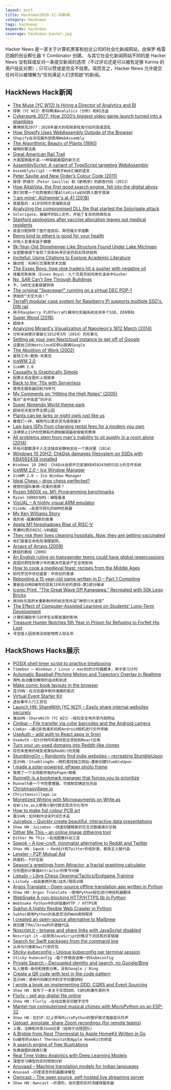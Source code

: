 ```yaml
---
layout: post
title: Hacknews2020-12-20新闻
category: Hacknews
tags: hacknews
keywords: hacknews
coverage: hacknews-banner.jpg
---
```


Hacker News 是一家关于计算机黑客和创业公司的社会化新闻网站，由保罗·格雷厄姆的创业孵化器 Y Combinator 创建。
与其它社会化新闻网站不同的是 Hacker News 没有踩或反对一条提交新闻的选项（不过评论还是可以被有足够 Karma 的用户投反对票）；只可以赞或是完全不投票。简而言之，Hacker News 允许提交任何可以被理解为“任何满足人们求知欲”的新闻。

## HackNews Hack新闻


- [The Muse (YC W12) Is Hiring a Director of Analytics and BI](https://www.themuse.com/jobs/themuse/director-of-analytics-business-intelligence)
- `缪斯（YC W12）即将聘请Analytics（分析）和BI总监`
- [Cyberpunk 2077: How 2020’s biggest video game launch turned into a shambles](https://www.theguardian.com/games/2020/dec/18/cyberpunk-2077-how-2020s-biggest-video-game-launch-turned-into-a-shambles)
- `赛博朋克2077：2020年最大的视频游戏发行如何变成混乱`
- [How Shopify Uses WebAssembly Outside of the Browser](https://shopify.engineering/shopify-webassembly)
- `Shopify在浏览器外部使用WebAssembly`
- [The Algorithmic Beauty of Plants (1990)](http://algorithmicbotany.org/papers/#abop)
- `植物的算法美`
- [Great American Rail Trail](http://www.bbc.com/travel/story/20201213-a-new-way-to-travel-across-the-us)
- `大美国铁路步道-一种穿越美国的新方式`
- [AssemblyScript: A variant of TypeScript targeting WebAssembly](https://www.assemblyscript.org/)
- `AssemblyScript：一种用于Web汇编的语言`
- [Peter Saville and New Order’s Colour Code (2011)](https://wharferj.wordpress.com/2011/04/19/peter-saville-new-order-colour-code/)
- `彼得·萨维尔（Peter Saville）和《新秩序》的颜色代码（2011）`
- [How AltaVista, the first good search engine, fell into the digital abyss](https://tedium.co/2020/12/15/altavista-history-digital-dot-com-domain-name)
- `我们的第一个优质搜索引擎AltaVista如何跌入数字深渊`
- ['I am mine': Alzheimer's at 41 (2018)](https://www.macleans.ca/news/canada/i-am-mine-this-is-what-alzheimers-is-like-at-41/)
- `我是我的：41岁的阿尔茨海默氏症`
- [Analyzing the compromised DLL file that started the Solorigate attack](https://www.microsoft.com/security/blog/2020/12/18/analyzing-solorigate-the-compromised-dll-file-that-started-a-sophisticated-cyberattack-and-how-microsoft-defender-helps-protect/)
- `Solorigate，被破坏的DLL文件，开始了复杂的网络攻击`
- [Stanford apologizes after vaccine allocation leaves out medical residents](https://www.npr.org/sections/coronavirus-live-updates/2020/12/18/948176807/stanford-apologizes-after-vaccine-allocation-leaves-out-nearly-all-medical-resid)
- `疫苗分配排除了医疗居民后，斯坦福大学道歉`
- [Being kind to others is good for your health](https://www.bbc.com/future/article/20201215-why-being-kind-to-others-is-good-for-your-health)
- `对他人友善有益于健康`
- [9k-Year-Old Stonehenge-Like Structure Found Under Lake Michigan](https://archaeology-world.com/9000-year-old-stonehenge-like-structure-found-under-lake-michigan/)
- `在密歇根湖下发现了具有9k年历史的巨石阵状结构`
- [Inciteful: Using Citations to Explore Academic Literature](https://inciteful.xyz/)
- `煽动性：利用引文探索学术文献`
- [The Essex Boys: how nine traders hit a gusher with negative oil](https://www.bloomberg.com/news/features/2020-12-10/stock-market-when-oil-when-negative-these-essex-traders-pounced)
- `埃塞克斯男孩（Essex Boys）：九个交易员如何用负油击中Gusher`
- [No, SAR Can't See Through Buildings](https://www.capellaspace.com/no-sar-cant-see-through-buildings/)
- `不，SAR无法看穿建筑物`
- [The original "Spacewar!" running on a virtual DEC PDP-1](https://www.masswerk.at/spacewar/)
- `原始的“太空大战！”`
- [TerraPi modular case system for Raspberry Pi supports multiple SSD's, DIN rail](https://www.cnx-software.com/2020/12/19/terrapi-modular-case-for-raspberry-pi-supports-multiple-ssds-din-rail-horizontal-vertical-mounts/)
- `用于Raspberry Pi的TerraPi模块化机箱系统支持多个SSD，DIN导轨`
- [Super Wood (2018)](https://www.scientificamerican.com/article/stronger-than-steel-able-to-stop-a-speeding-bullet-mdash-it-rsquo-s-super-wood/)
- `超级木`
- [Analyzing Minard's Visualization of Napoleon's 1812 March (2014)](https://thoughtbot.com/blog/analyzing-minards-visualization-of-napoleons-1812-march)
- `分析米纳德对拿破仑1812年3月（2014）的形象化`
- [Setting up your own Nextcloud instance to get off of Google](https://kiramclean.com/blog/how-to-set-up-your-own-nextcloud-server/)
- `设置自己的Nextcloud实例以脱离Google`
- [The Abolition of Work (2002)](https://theanarchistlibrary.org/library/bob-black-the-abolition-of-work)
- `废除工作–鲍勃·布莱克`
- [IceWM 2.0](https://github.com/ice-wm/icewm/releases/tag/2.0.0)
- `IceWM 2.0`
- [Causality Is Graphically Simple](https://arxiv.org/abs/2012.09086)
- `因果关系在图形上很简单`
- [Back to the '70s with Serverless](http://evrl.com/devops/cloud/2020/12/18/serverless.html)
- `使用无服务器回到70年代`
- [My Comments on “Hitting the High Notes” (2005)](https://ericsink.com/articles/Choir.html)
- `我对“击中高音”的评论`
- [Super Nintendo World theme park](https://www.youtube.com/watch?v=hQaRBOI-9kg)
- `超级任天堂世界主题公园`
- [Plants can be larks or night owls just like us](https://phys.org/news/2020-12-larks-night-owls.html)
- `像我们一样，植物可以是百灵鸟或夜猫子`
- [Law bars ISPs from charging rental fees for a modem you own](https://www.engadget.com/tvpa-bans-isp-rental-fees-for-owned-modems-213955005.html)
- `法律禁止ISP向您拥有的调制解调器收取租赁费用`
- [All problems stem from man's inability to sit quietly in a room alone (2014)](https://www.theguardian.com/lifeandstyle/2014/jul/19/change-your-life-sit-down-and-think)
- `所有问题都源于人无法独自安静地坐在一个房间里（2014）`
- [Windows 10 20H2: ChkDsk damages filesystem on SSDs with KB4592438 installed](https://borncity.com/win/2020/12/18/windows-10-20h2-chkdsk-damages-file-system-on-ssds-with-update-kb4592438-installed/)
- `Windows 10 20H2：ChkDsk会损坏已安装KB4592438的SSD上的文件系统`
- [IceWM 2.0 – Ice Window Manager](https://ice-wm.org/)
- `IceWM 2.0 – Ice Window Manager`
- [Ideal Chess – drop chess perfected?](https://www.lesswrong.com/posts/gXLqCxELLKZRTWoMc/ideal-chess-drop-chess-perfected)
- `理想的国际象棋–完美的落棋？`
- [Ryzen 5800X vs. M1: Programming benchmarks](https://github.com/tuhdo/tuhdo.github.io/blob/master/emacs-tutor/zen3_vs_m1.org)
- `Ryzen 5800X与M1：编程基准`
- [VisUAL – A highly visual ARM emulator](https://salmanarif.bitbucket.io/visual/index.html)
- `VisUAL –高度可视化的ARM仿真器`
- [My Ken Williams Story](https://blitter.net/blog/2020/12/03/my-ken-williams-story/)
- `我的肯·威廉姆斯的故事`
- [Apple M1 foreshadows Rise of RISC-V](https://erik-engheim.medium.com/apple-m1-foreshadows-risc-v-dd63a62b2562)
- `苹果M1预示RISC-V的崛起`
- [They risk their lives cleaning hospitals. Now, they are getting vaccinated](https://www.latimes.com/california/story/2020-12-19/covid-vaccine-california-hospital-custodial-workers)
- `他们冒着生命危险清理医院。`
- [Arrays of Arrays (2009)](https://ericlippert.com/2009/08/17/arrays-of-arrays/)
- `数组的数组（2009）`
- [An English ruling on transgender teens could have global repercussions](https://www.economist.com/international/2020/12/12/an-english-ruling-on-transgender-teens-could-have-global-repercussions)
- `英国对跨性别青少年的裁决可能会产生全球影响`
- [How to cook a medieval feast: recipes from the Middle Ages](https://blog.britishmuseum.org/how-to-cook-a-medieval-feast/)
- `如何烹饪中世纪盛宴：中世纪的食谱`
- [Rebooting a 15 year-old game written in D – Part 1 Compiling](https://speps.fr/articles/torus-trooper-part1/)
- `重新启动用D编写的具有15年历史的游戏–第1部分编译`
- [Iconic Print, “The Great Wave Off Kanagawa,” Recreated with 50k Lego Bricks](https://www.openculture.com/2020/12/hokusais-iconic-print-the-great-wave-off-kanagawa-recreated-with-50000-lego-bricks.html)
- `用50k乐高积木重新制作的标志性作品“神奈川大波浪”`
- [The Effect of Computer-Assisted Learning on Students’ Long-Term Development](https://papers.ssrn.com/sol3/papers.cfm?abstract_id=3309169)
- `计算机辅助学习对学生长期发展的影响`
- [Treasure Hunter Notches 5th Year in Prison for Refusing to Forfeit His Loot](https://www.nytimes.com/2020/12/19/us/tommy-thompson-gold-treasure-hunter.html)
- `寻宝猎人因拒绝没收赃物而入狱五年`


## HackShows Hacks展示

- [ POSIX shell timer script to practice timeboxing](https://github.com/susam/timebox)
- `Timebox – Windows / Linux / macOS的计时器脚本，用于练习计时`
- [ Automatic Baseball Pitching Motion and Trajectory Overlay in Realtime](https://github.com/chonyy/ML-auto-baseball-pitching-overlay)
- `用ML自动叠加棒球的运动和轨迹`
- [ Make comic book layouts in the browser](https://andrewfulrich.gitlab.io/panelle/)
- `显示HN：在浏览器中制作漫画的版式`
- [ Virtual Event Starter Kit](https://vercel.com/virtual-event-starter-kit)
- `虚拟事件入门工具包`
- [Launch HN: ShareWith (YC W21) – Easily share internal websites securely](item?id=25457085)
- `推出HN：ShareWith（YC W21）–轻松安全地共享内部网站`
- [ Cimbar – File transfer via color barcodes and the Android camera](https://github.com/sz3/libcimbar)
- `Cimbar –通过彩色条形码和Android相机进行文件传输`
- [ UseAuth – add auth to React apps in 5min](https://useauth.dev/)
- `UseAuth –在5分钟内将身份验证添加到React应用`
- [ Turn your un-used domains into Reddit-like clones](item?id=25460880)
- `将您未使用的域变成类似Reddit的克隆`
- [ StumblingOn – Randomly find indie websites – recreating StumbleUpon](https://stumblingon.com)
- `显示HN：StumblingOn –随机查找独立网站–重新创建StumbleUpon`
- [ I made a solar-powered, ePaper photo frame](item?id=25461853)
- `我做了一个太阳能供电的ePaper相框`
- [ Runneth is a bookmark manager that forces you to prioritize](https://chrome.google.com/webstore/detail/runneth/dmihmacgmljciebmenpanbfkllboajkl)
- `Runneth是一个书签管理器，可强制您确定优先级`
- [ Christmasvillage.io](https://www.christmasvillage.io)
- `Christmasvillage.io`
- [ Monetized Writing with Micropayments on Write.as](https://write.as/blog/monetize-your-writing-with-micropayments)
- `在Write.as上使用小额付款实现货币化写作`
- [ How to make full colour PCB art](https://pixel.curious.supplies/blog/pcb_art/)
- `展示HN：如何制作全彩PCB艺术品`
- [ Juicebox – Quickly create beautiful, interactive data presentations](https://www.juiceanalytics.com/juicebox)
- `Show HN：Juicebox –快速创建精美的交互式数据演示文稿`
- [ Dither Me This – an online image dithering tool](https://doodad.dev/dither-me-this)
- `Dither Me This –在线图像抖动工具`
- [ Sqwok – A low-cruft, minimalist alternative to Reddit and Twitter](https://sqwok.im/)
- `Show HN：Sqwok – Reddit和Twitter的低折衷，极简主义替代品`
- [ Leveler – P2P Mutual Aid](https://leveler.info)
- `矫直机– P2P互助`
- [ Season's greetings from Attractor, a fractal graphing calculator](https://attr.actor/snapshots/ddmjrphmqtvvsdyy)
- `分形图形计算器Attractor的季节问候`
- [ Listudy – Libre Chess Opening/Tactics/Endgame Training](https://listudy.org/en)
- `Listudy –自由象棋开放/战术/残局训练`
- [ Argos Translate – Open-source offline translation app written in Python](https://github.com/argosopentech/argos-translate)
- `Show HN：Argos Translate –使用Python轻松进行神经机器翻译`
- [ WebSnake A non-blocking HTTP/HTTPS lib in Python](https://github.com/untwisted/websnake)
- `WebSnake Python中的非阻塞HTTP / HTTPS库`
- [ Sukhoi A highly flexible Web Crawler in Python](https://github.com/untwisted/sukhoi)
- `Sukhoi使用Python的高度灵活的Web爬网程序`
- [ I created an open-source alternative to Mailbrew](https://github.com/uduakabaci/Paisley)
- `我创建了Mailbrew的开源替代品`
- [ Noscript.it – browse and share links with JavaScript disabled](https://noscript.it)
- `Noscript.it –在禁用JavaScript的情况下浏览和共享链接`
- [ Search for Swift packages from the command line](https://github.com/theolampert/SPMSearch)
- `从命令行搜索Swift软件包`
- [ Sticky-kubeconfig – Unique kubeconfig per terminal session](https://github.com/mlowery/sticky-kubeconfig)
- `Sticky-kubeconfig –每个终端会话唯一的kubeconfig`
- [ Private Search – Decoupled identity and search, no Google/Bing](https://private.sh)
- `私人搜索-身份和搜索分离，没有Google / Bing`
- [ Create a QR code with text in the code pattern](http://qr.new)
- `显示HN：使用代码模式中的文字创建QR码`
- [ I wrote a book on implementing DDD, CQRS and Event Sourcing](https://leanpub.com/implementing-ddd-cqrs-and-event-sourcing)
- `Show HN：我写了一本关于实现DDD，CQRS和事件源的书`
- [ Flurly – sell any digital file online](https://flurly.com/)
- `Show HN：Flurly –在线出售任何数字文件`
- [ Mantel-top computerized musical chimes with MicroPython on an ESP-32](https://github.com/keredson/chimes/blob/main/README.md)
- `Show HN：在ESP-32上带有MicroPython的壁炉架式电脑音乐铃声`
- [ Upload, annotate, share Zoom recordings (for remote teams)](https://tapehouse.co/)
- `上载，注释和共享Zoom记录（适用于远程团队）`
- [ A Bridge from Nest Thermostat to Apple HomeKit Written in Go](https://github.com/yangl1996/nesthub)
- `Go编写的从Nest Thermostat到Apple HomeKit的桥梁`
- [ A search engine of free Illustrations](https://www.artify.co/illustrations)
- `免费插图的搜索引擎`
- [ Real Time Video Analytics with Deep Learning Models](https://nighthawk.live)
- `深度学习模型的实时视频分析`
- [ Anuvaad – Machine translation models for Indian languages](https://github.com/notAI-tech/Anuvaad)
- `Anuvaad –印度语言的机器翻译模型`
- [ Owncast – The open source, self-hosted live streaming server](item?id=25484133)
- `Show HN：Owncast –开源的，自托管的实时流媒体服务器`

